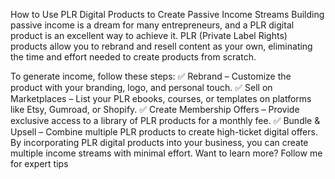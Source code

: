  How to Use PLR Digital Products to Create Passive Income Streams
Building passive income is a dream for many entrepreneurs, and a PLR digital product is an excellent way to achieve it. PLR (Private Label Rights) products allow you to rebrand and resell content as your own, eliminating the time and effort needed to create products from scratch.

To generate income, follow these steps:
✅ Rebrand – Customize the product with your branding, logo, and personal touch.
✅ Sell on Marketplaces – List your PLR ebooks, courses, or templates on platforms like Etsy, Gumroad, or Shopify.
✅ Create Membership Offers – Provide exclusive access to a library of PLR products for a monthly fee.
✅ Bundle & Upsell – Combine multiple PLR products to create high-ticket digital offers.
By incorporating PLR digital products into your business, you can create multiple income streams with minimal effort. Want to learn more? Follow me for expert tips
